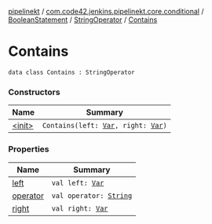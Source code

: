[pipelinekt](../../../../index.md) / [com.code42.jenkins.pipelinekt.core.conditional](../../../index.md) / [BooleanStatement](../../index.md) / [StringOperator](../index.md) / [Contains](./index.md)

# Contains

`data class Contains : StringOperator`

### Constructors

| Name | Summary |
|---|---|
| [&lt;init&gt;](-init-.md) | `Contains(left: `[`Var`](../../../../com.code42.jenkins.pipelinekt.core.vars/-var/index.md)`, right: `[`Var`](../../../../com.code42.jenkins.pipelinekt.core.vars/-var/index.md)`)` |

### Properties

| Name | Summary |
|---|---|
| [left](left.md) | `val left: `[`Var`](../../../../com.code42.jenkins.pipelinekt.core.vars/-var/index.md) |
| [operator](operator.md) | `val operator: `[`String`](https://kotlinlang.org/api/latest/jvm/stdlib/kotlin/-string/index.html) |
| [right](right.md) | `val right: `[`Var`](../../../../com.code42.jenkins.pipelinekt.core.vars/-var/index.md) |
